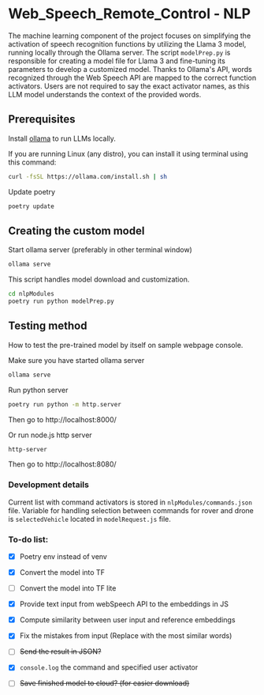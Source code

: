 # Web_Speech_Remote_Control - NLP
The machine learning component of the project focuses on simplifying the activation of speech recognition functions by utilizing the Llama 3 model, running locally through the Ollama server.
The script `modelPrep.py` is responsible for creating a model file for Llama 3 and fine-tuning its parameters to develop a customized model. Thanks to Ollama's API, words recognized through the Web Speech API are mapped to the correct function activators. Users are not required to say the exact activator names, as this LLM model understands the context of the provided words.


## Prerequisites
Install [ollama](https://ollama.com/download) to run LLMs locally.

If you are running Linux (any distro), you can install it using terminal using this command:
```bash
curl -fsSL https://ollama.com/install.sh | sh
```

Update poetry
```bash
poetry update
```


## Creating the custom model
Start ollama server (preferably in other terminal window)
```bash
ollama serve
```

This script handles model download and customization.
```bash
cd nlpModules
poetry run python modelPrep.py
```


## Testing method
How to test the pre-trained model by itself on sample webpage console.

Make sure you have started ollama server
```bash
ollama serve
```

Run python server
```bash
poetry run python -m http.server
```

Then go to http://localhost:8000/

Or run node.js http server
```bash
http-server
```

Then go to http://localhost:8080/


### Development details
Current list with command activators is stored in `nlpModules/commands.json` file.
Variable for handling selection between commands for rover and drone is `selectedVehicle` located in `modelRequest.js` file.


### To-do list:
- [X] Poetry env instead of venv
- [X] Convert the model into TF
- [ ] Convert the model into TF lite
- [X] Provide text input from webSpeech API to the embeddings in JS
- [X] Compute similarity between user input and reference embeddings
- [X] Fix the mistakes from input (Replace with the most similar words)
- [ ] ~~Send the result in JSON?~~
- [X] `console.log` the command and specified user activator

- [ ] ~~Save finished model to cloud? (for easier download)~~
